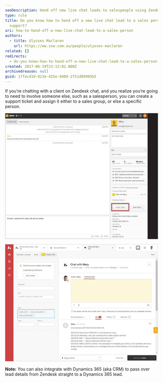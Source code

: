 ```yaml
---
seoDescription: Hand off new live chat leads to salespeople using Zendesk's support ticket feature, ensuring seamless customer service.
type: rule
title: Do you know how to hand off a new live chat lead to a sales person using
  support?
uri: how-to-hand-off-a-new-live-chat-lead-to-a-sales-person
authors:
  - title: Ulysses Maclaren
    url: https://ww.ssw.com.au/people/ulysses-maclaren
related: []
redirects:
  - do-you-know-how-to-hand-off-a-new-live-chat-lead-to-a-sales-person-using-support
created: 2017-06-19T23:13:02.000Z
archivedreason: null
guid: 17fecd19-013e-415e-9409-2f51d89995b5
---
```


If you’re chatting with a client on Zendesk chat, and you realize you’re going to need to involve someone else, such as a salesperson, you can create a support ticket and assign it either to a sales group, or else a specific person.

<!--endintro-->

![Figure: Chatter can create a ticket directly from the chat window](zendesk-handoff-1-min.jpg)

![Figure: ticket is then created with chat history appended](zendesk-handoff-2-min.jpg)

**Note:** You can also integrate with Dynamics 365 (aka CRM) to pass over lead details from Zendesk straight to a Dynamics 365 lead.
